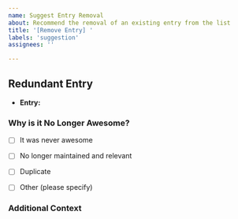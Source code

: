 ```yaml
---
name: Suggest Entry Removal
about: Recommend the removal of an existing entry from the list
title: '[Remove Entry] '
labels: 'suggestion'
assignees: ''

---
```


## Redundant Entry

- **Entry:** <!-- Name of the entry -->


### Why is it No Longer Awesome?

<!-- Select one or more reasons why this entry should be removed -->

- [ ] It was never awesome
- [ ] No longer maintained and relevant
- [ ] Duplicate
- [ ] Other (please specify)


### Additional Context

<!-- Any additional context or information -->
